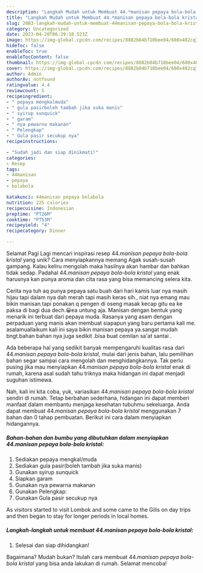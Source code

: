 ```yaml
---
description: "Langkah Mudah untuk Membuat 44.*manisan pepaya bola-bola kristal* yang Lezat Sekali, Lezat"
title: "Langkah Mudah untuk Membuat 44.*manisan pepaya bola-bola kristal* yang Lezat Sekali, Lezat"
slug: 2083-langkah-mudah-untuk-membuat-44manisan-pepaya-bola-bola-kristal-yang-lezat-sekali-lezat
category: Uncategorized
date: 2023-04-20T06:29:18.523Z
image: https://img-global.cpcdn.com/recipes/8882b84b710bee04/680x482cq70/44manisan-pepaya-bola-bola-kristal-foto-resep-utama.jpg
hideToc: false
enableToc: true
enableTocContent: false
thumbnail: https://img-global.cpcdn.com/recipes/8882b84b710bee04/680x482cq70/44manisan-pepaya-bola-bola-kristal-foto-resep-utama.jpg
cover: https://img-global.cpcdn.com/recipes/8882b84b710bee04/680x482cq70/44manisan-pepaya-bola-bola-kristal-foto-resep-utama.jpg
author: Admin
authorAv: notfound
ratingvalue: 4.4
reviewcount: 5
recipeingredient:
- " pepaya mengkalmuda"
- " gula pasirboleh tambah jika suka manis"
- " syirup sunquick"
- " garam"
- " nya pewarna makanan"
- " Pelengkap"
- " Gula pasir secukup nya"
recipeinstructions:

- "Sudah jadi dan siap dinikmati!"
categories:
- Resep
tags:
- 44manisan
- pepaya
- bolabola

katakunci: 44manisan pepaya bolabola 
nutrition: 225 calories
recipecuisine: Indonesian
preptime: "PT26M"
cooktime: "PT53M"
recipeyield: "4"
recipecategory: Dinner

---
```



Selamat Pagi Lagi mencari inspirasi resep 44.*manisan pepaya bola-bola kristal* yang unik? Cara menyiapkannya memang Agak susah-susah gampang. Kalau keliru mengolah maka hasilnya akan hambar dan bahkan tidak sedap. Padahal 44.*manisan pepaya bola-bola kristal* yang enak harusnya kan punya aroma dan cita rasa yang bisa memancing selera kita.


Cerita nya tuh aq punya pepaya satu buah dari hari kamis luar nya masih hijau tapi dalam nya dah merah tapi masih keras sih., niat nya emang mau bikin manisan tapi ponakan q pengen di oseng masak kecap gitu ea ke paksa di bagi dua dech.😀ea untung aja. Manisan dengan bentuk yang menarik ini terbuat dari pepaya muda. Rasanya yang asam dengan perpaduan yang manis akan membuat siapapun yang baru pertama kali me. asalamuallaikum kali ini saya bikin manisan pepaya ya.sangat mudah bngt.bahan bahan nya juga sedikit .bisa buat cemilan sa&#39;at santai .

Ada beberapa hal yang sedikit banyak mempengaruhi kualitas rasa dari 44.*manisan pepaya bola-bola kristal*, mulai dari jenis bahan, lalu pemilihan bahan segar sampai cara mengolah dan menghidangkannya. Tak perlu pusing jika mau menyiapkan 44.*manisan pepaya bola-bola kristal* enak di rumah, karena asal sudah tahu triknya maka hidangan ini dapat menjadi suguhan istimewa.


Nah, kali ini kita coba, yuk, variasikan 44.*manisan pepaya bola-bola kristal* sendiri di rumah. Tetap berbahan sederhana, hidangan ini dapat memberi manfaat dalam membantu menjaga kesehatan tubuhmu sekeluarga. Anda dapat membuat 44.*manisan pepaya bola-bola kristal* menggunakan 7 bahan dan 0 tahap pembuatan. Berikut ini cara dalam menyiapkan hidangannya.

<!--inarticleads1-->

##### Bahan-bahan dan bumbu yang dibutuhkan dalam menyiapkan 44.*manisan pepaya bola-bola kristal*:

1. Sediakan  pepaya mengkal/muda
1. Sediakan  gula pasir(boleh tambah jika suka manis)
1. Gunakan  syirup sunquick
1. Siapkan  garam
1. Gunakan  nya pewarna makanan
1. Gunakan  Pelengkap:
1. Gunakan  Gula pasir secukup nya


As visitors started to visit Lombok and some came to the Gilis on day trips and then began to stay for longer periods in local homes. 

<!--inarticleads2-->

##### Langkah-langkah untuk membuat 44.*manisan pepaya bola-bola kristal*:


1. Selesai dan siap dihidangkan!



Bagaimana? Mudah bukan? Itulah cara membuat 44.*manisan pepaya bola-bola kristal* yang bisa anda lakukan di rumah. Selamat mencoba!
